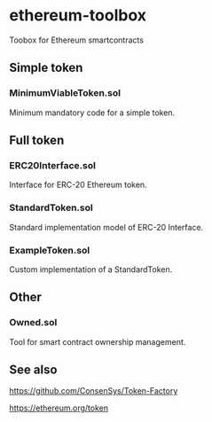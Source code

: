# ethereum-toolbox
Toobox for Ethereum smartcontracts

## Simple token

### MinimumViableToken.sol
Minimum mandatory code for a simple token.

## Full token

### ERC20Interface.sol
Interface for ERC-20 Ethereum token.

### StandardToken.sol
Standard implementation model of ERC-20 Interface.

### ExampleToken.sol
Custom implementation of a StandardToken.

## Other

### Owned.sol
Tool for smart contract ownership management.

## See also
https://github.com/ConsenSys/Token-Factory

https://ethereum.org/token

